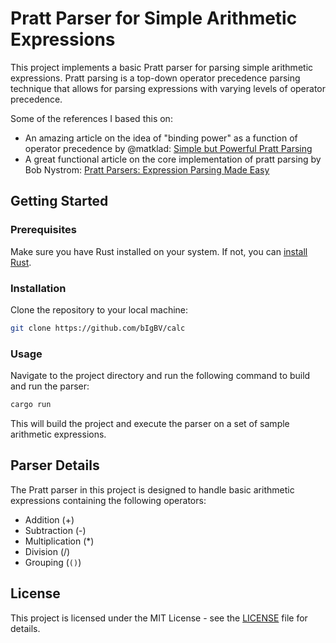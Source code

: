 # Pratt Parser for Simple Arithmetic Expressions

This project implements a basic Pratt parser for parsing simple arithmetic
expressions. Pratt parsing is a top-down operator precedence parsing technique
that allows for parsing expressions with varying levels of operator precedence.

Some of the references I based this on:

* An amazing article on the idea of "binding power" as a function of operator precedence by @matklad: [Simple but Powerful Pratt Parsing](https://matklad.github.io/2020/04/13/simple-but-powerful-pratt-parsing.html)
* A great functional article on the core implementation of pratt parsing by Bob Nystrom: [Pratt Parsers: Expression Parsing Made Easy](https://journal.stuffwithstuff.com/2011/03/19/pratt-parsers-expression-parsing-made-easy/)

## Getting Started

### Prerequisites

Make sure you have Rust installed on your system. If not, you can [install Rust](https://www.rust-lang.org/learn/get-started).

### Installation

Clone the repository to your local machine:

```bash
git clone https://github.com/bIgBV/calc
```

### Usage

Navigate to the project directory and run the following command to build and run the parser:

```bash
cargo run
```

This will build the project and execute the parser on a set of sample arithmetic expressions.

## Parser Details

The Pratt parser in this project is designed to handle basic arithmetic expressions containing the following operators:

- Addition (+)
- Subtraction (-)
- Multiplication (*)
- Division (/)
- Grouping (`()`)

## License

This project is licensed under the MIT License - see the [LICENSE](LICENSE) file for details.